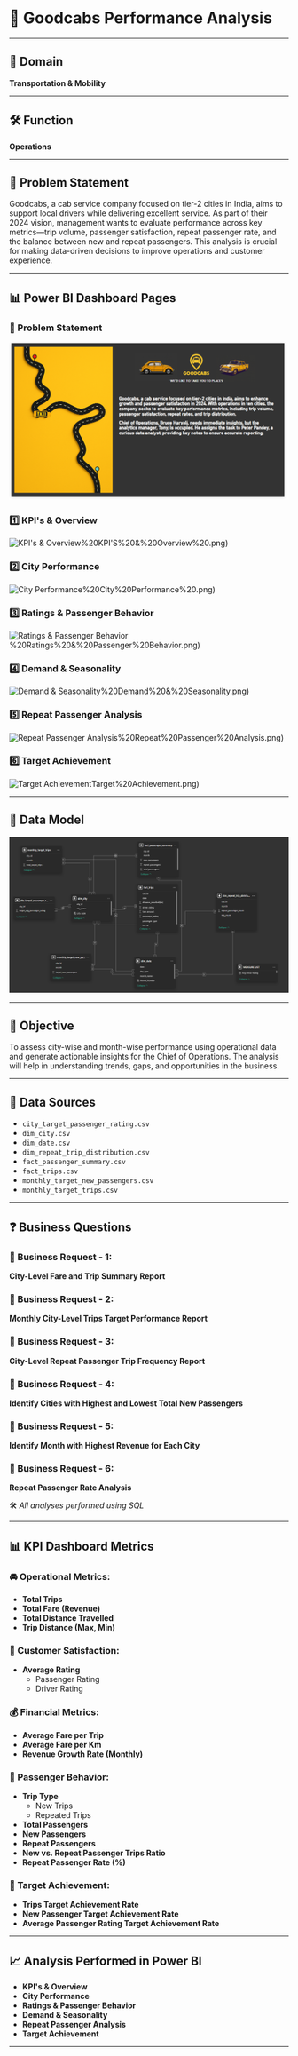 # 🚖 Goodcabs Performance Analysis

---

## 🧭 Domain  
**Transportation & Mobility**

---

## 🛠️ Function  
**Operations**

---

## 📌 Problem Statement  
Goodcabs, a cab service company focused on tier-2 cities in India, aims to support local drivers while delivering excellent service. As part of their 2024 vision, management wants to evaluate performance across key metrics—trip volume, passenger satisfaction, repeat passenger rate, and the balance between new and repeat passengers. This analysis is crucial for making data-driven decisions to improve operations and customer experience.

---

## 📊 Power BI Dashboard Pages  

### 📝 Problem Statement  
![Problem Statement](./SOLUTIONS/DASHBOARD%20PAGES/problem%20statement.png)

### 1️⃣ KPI's & Overview  
![KPI's & Overview](./SOLUTIONS/DASHBOARD%20PAGES/1)%20KPI'S%20&%20Overview%20.png)

### 2️⃣ City Performance  
![City Performance](./SOLUTIONS/DASHBOARD%20PAGES/2)%20City%20Performance%20.png)

### 3️⃣ Ratings & Passenger Behavior  
![Ratings & Passenger Behavior](./SOLUTIONS/DASHBOARD%20PAGES/3)%20Ratings%20&%20Passenger%20Behavior.png)

### 4️⃣ Demand & Seasonality  
![Demand & Seasonality](./SOLUTIONS/DASHBOARD%20PAGES/4)%20Demand%20&%20Seasonality.png)

### 5️⃣ Repeat Passenger Analysis  
![Repeat Passenger Analysis](./SOLUTIONS/DASHBOARD%20PAGES/5)%20Repeat%20Passenger%20Analysis.png)

### 6️⃣ Target Achievement  
![Target Achievement](./SOLUTIONS/DASHBOARD%20PAGES/6)Target%20Achievement.png)

---

## 🧱 Data Model  
![Data Model](./SOLUTIONS/DASHBOARD%20PAGES/DATA%20MODEL.png)

---

## 🎯 Objective  
To assess city-wise and month-wise performance using operational data and generate actionable insights for the Chief of Operations. The analysis will help in understanding trends, gaps, and opportunities in the business.

---

## 📂 Data Sources  
- `city_target_passenger_rating.csv`  
- `dim_city.csv`  
- `dim_date.csv`  
- `dim_repeat_trip_distribution.csv`  
- `fact_passenger_summary.csv`  
- `fact_trips.csv`  
- `monthly_target_new_passengers.csv`  
- `monthly_target_trips.csv`

---

## ❓ Business Questions  

### 🔹 Business Request - 1:  
**City-Level Fare and Trip Summary Report**

### 🔹 Business Request - 2:  
**Monthly City-Level Trips Target Performance Report**

### 🔹 Business Request - 3:  
**City-Level Repeat Passenger Trip Frequency Report**

### 🔹 Business Request - 4:  
**Identify Cities with Highest and Lowest Total New Passengers**

### 🔹 Business Request - 5:  
**Identify Month with Highest Revenue for Each City**

### 🔹 Business Request - 6:  
**Repeat Passenger Rate Analysis**

🛠️ _All analyses performed using SQL_

---

## 📊 KPI Dashboard Metrics  

### 🚘 Operational Metrics:
- **Total Trips**
- **Total Fare (Revenue)**
- **Total Distance Travelled**
- **Trip Distance (Max, Min)**

### 🌟 Customer Satisfaction:
- **Average Rating**
  - Passenger Rating  
  - Driver Rating  

### 💰 Financial Metrics:
- **Average Fare per Trip**
- **Average Fare per Km**
- **Revenue Growth Rate (Monthly)**

### 🔁 Passenger Behavior:
- **Trip Type**
  - New Trips  
  - Repeated Trips  
- **Total Passengers**
- **New Passengers**
- **Repeat Passengers**
- **New vs. Repeat Passenger Trips Ratio**
- **Repeat Passenger Rate (%)**

### 🎯 Target Achievement:
- **Trips Target Achievement Rate**
- **New Passenger Target Achievement Rate**
- **Average Passenger Rating Target Achievement Rate**

---

## 📈 Analysis Performed in Power BI  

- **KPI's & Overview**  
- **City Performance**  
- **Ratings & Passenger Behavior**  
- **Demand & Seasonality**  
- **Repeat Passenger Analysis**  
- **Target Achievement**

---

